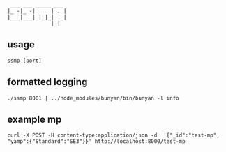 ```
              
 ___ ___ _____ ___ 
|_ -|_ -|     | . |
|___|___|_|_|_|  _|
              |_|  
```

## usage

```
ssmp [port]
```

## formatted logging
```
./ssmp 8001 | ../node_modules/bunyan/bin/bunyan -l info
```

## example mp

```
curl -X POST -H content-type:application/json -d  '{"_id":"test-mp",
"yamp":{"Standard":"SE3"}}' http://localhost:8000/test-mp
```